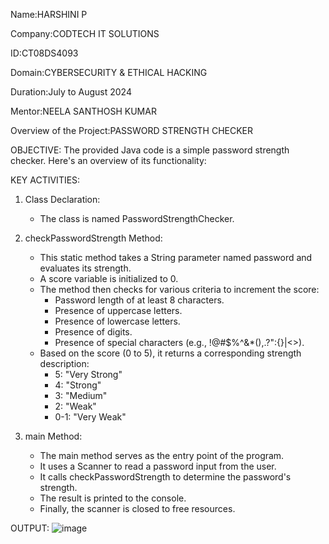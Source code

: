 Name:HARSHINI P

Company:CODTECH IT SOLUTIONS

ID:CT08DS4093

Domain:CYBERSECURITY & ETHICAL HACKING

Duration:July to August 2024

Mentor:NEELA SANTHOSH KUMAR

Overview of the Project:PASSWORD STRENGTH CHECKER

OBJECTIVE:
The provided Java code is a simple password strength checker. Here's an overview of its functionality:

KEY ACTIVITIES:
1. Class Declaration:
   - The class is named PasswordStrengthChecker.

2. checkPasswordStrength Method:
   - This static method takes a String parameter named password and evaluates its strength.
   - A score variable is initialized to 0.
   - The method then checks for various criteria to increment the score:
     - Password length of at least 8 characters.
     - Presence of uppercase letters.
     - Presence of lowercase letters.
     - Presence of digits.
     - Presence of special characters (e.g., !@#$%^&*(),.?":{}|<>).
   - Based on the score (0 to 5), it returns a corresponding strength description:
     - 5: "Very Strong"
     - 4: "Strong"
     - 3: "Medium"
     - 2: "Weak"
     - 0-1: "Very Weak"

3. main Method:
   - The main method serves as the entry point of the program.
   - It uses a Scanner to read a password input from the user.
   - It calls checkPasswordStrength to determine the password's strength.
   - The result is printed to the console.
   - Finally, the scanner is closed to free resources.

OUTPUT:
![image](https://github.com/user-attachments/assets/b6f716d7-52f1-437a-9771-23d322de6b7e)

